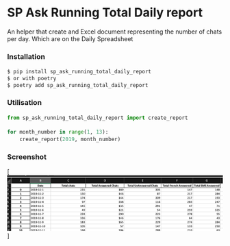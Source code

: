 # SP Ask Running Total Daily report
An helper that create and Excel document representing the number of chats per day. Which are on the Daily Spreadsheet

### Installation

    $ pip install sp_ask_running_total_daily_report
    $ or with poetry
    $ poetry add sp_ask_running_total_daily_report

### Utilisation
```python
from sp_ask_running_total_daily_report import create_report

for month_number in range(1, 13):
    create_report(2019, month_number)
```

### Screenshot
[![screenshot of app](screenshots/screenshot2.png)]